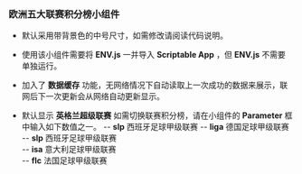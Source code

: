 ### 欧洲五大联赛积分榜小组件

- 默认采用带背景色的中号尺寸，如需修改请阅读代码说明。
- 使用该小组件需要将 **ENV.js** 一并导入 **Scriptable App** ，但 **ENV.js** 不需要单独运行。

- 加入了 **数据缓存** 功能，无网络情况下自动读取上一次成功的数据来展示，联网后下一次更新会从网络自动更新显示。
- 默认显示 **英格兰超级联赛** 如需切换联赛积分榜，请在小组件的 **Parameter** 框中输入如下数值之一。
  -- **slp** 西班牙足球甲级联赛
  -- **liga** 德国足球甲级联赛  
  -- **slp** 西班牙足球甲级联赛  
  -- **isa** 意大利足球甲级联赛  
  -- **flc** 法国足球甲级联赛
